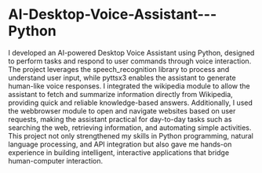 # AI-Desktop-Voice-Assistant---Python
I developed an AI-powered Desktop Voice Assistant using Python, designed to perform tasks and respond to user commands through voice interaction. The project leverages the speech_recognition library to process and understand user input, while pyttsx3 enables the assistant to generate human-like voice responses. I integrated the wikipedia module to allow the assistant to fetch and summarize information directly from Wikipedia, providing quick and reliable knowledge-based answers. Additionally, I used the webbrowser module to open and navigate websites based on user requests, making the assistant practical for day-to-day tasks such as searching the web, retrieving information, and automating simple activities. This project not only strengthened my skills in Python programming, natural language processing, and API integration but also gave me hands-on experience in building intelligent, interactive applications that bridge human-computer interaction.
